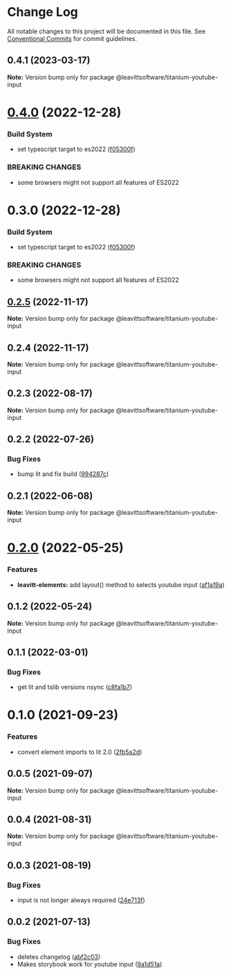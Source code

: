 # Change Log

All notable changes to this project will be documented in this file.
See [Conventional Commits](https://conventionalcommits.org) for commit guidelines.

## 0.4.1 (2023-03-17)

**Note:** Version bump only for package @leavittsoftware/titanium-youtube-input

# [0.4.0](https://github.com/LeavittSoftware/titanium-elements/compare/@leavittsoftware/titanium-youtube-input@0.3.0...@leavittsoftware/titanium-youtube-input@0.4.0) (2022-12-28)

### Build System

- set typescript target to es2022 ([f05300f](https://github.com/LeavittSoftware/titanium-elements/commit/f05300fb73bb634f2e7d0ae6a8c1b08132ee2b6a))

### BREAKING CHANGES

- some browsers might not support all features of ES2022

# 0.3.0 (2022-12-28)

### Build System

- set typescript target to es2022 ([f05300f](https://github.com/LeavittSoftware/titanium-elements/commit/f05300fb73bb634f2e7d0ae6a8c1b08132ee2b6a))

### BREAKING CHANGES

- some browsers might not support all features of ES2022

## [0.2.5](https://github.com/LeavittSoftware/titanium-elements/compare/@leavittsoftware/titanium-youtube-input@0.2.4...@leavittsoftware/titanium-youtube-input@0.2.5) (2022-11-17)

**Note:** Version bump only for package @leavittsoftware/titanium-youtube-input

## 0.2.4 (2022-11-17)

**Note:** Version bump only for package @leavittsoftware/titanium-youtube-input

## 0.2.3 (2022-08-17)

**Note:** Version bump only for package @leavittsoftware/titanium-youtube-input

## 0.2.2 (2022-07-26)

### Bug Fixes

- bump lit and fix build ([994287c](https://github.com/LeavittSoftware/titanium-elements/commit/994287cc92267fe41093ee8ded6640521bd3facb))

## 0.2.1 (2022-06-08)

**Note:** Version bump only for package @leavittsoftware/titanium-youtube-input

# [0.2.0](https://github.com/LeavittSoftware/titanium-elements/compare/@leavittsoftware/titanium-youtube-input@0.1.2...@leavittsoftware/titanium-youtube-input@0.2.0) (2022-05-25)

### Features

- **leavitt-elements:** add layout() method to selects youtube input ([af1a19a](https://github.com/LeavittSoftware/titanium-elements/commit/af1a19a085b87f4a765981574db401f3ce5adb62))

## 0.1.2 (2022-05-24)

**Note:** Version bump only for package @leavittsoftware/titanium-youtube-input

## 0.1.1 (2022-03-01)

### Bug Fixes

- get lit and tslib versions nsync ([c8fa1b7](https://github.com/LeavittSoftware/titanium-elements/commit/c8fa1b77320c6b6854009bb076ba0bcc2c632ae0))

# 0.1.0 (2021-09-23)

### Features

- convert element imports to lit 2.0 ([2fb5a2d](https://github.com/LeavittSoftware/titanium-elements/commit/2fb5a2da5a5af636541ce58e398fdf587e2c008a))

## 0.0.5 (2021-09-07)

**Note:** Version bump only for package @leavittsoftware/titanium-youtube-input

## 0.0.4 (2021-08-31)

**Note:** Version bump only for package @leavittsoftware/titanium-youtube-input

## 0.0.3 (2021-08-19)

### Bug Fixes

- input is not longer always required ([24e713f](https://github.com/LeavittSoftware/titanium-elements/commit/24e713f9ee82b64925620a5c7723cf3205f36199))

## 0.0.2 (2021-07-13)

### Bug Fixes

- deletes changelog ([abf2c03](https://github.com/LeavittSoftware/titanium-elements/commit/abf2c0310c0c35d54852b445b298846815d13e90))
- Makes storybook work for youtube input ([9a1d51a](https://github.com/LeavittSoftware/titanium-elements/commit/9a1d51ad1e794cc5b521a8c171fadb7b77dbb4cb))
